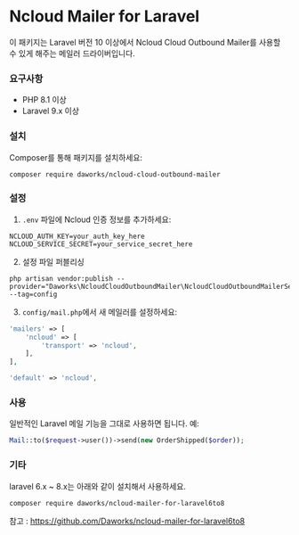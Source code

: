 # Ncloud Mailer for Laravel

이 패키지는 Laravel 버전 10 이상에서 Ncloud Cloud Outbound Mailer를 사용할 수 있게 해주는 메일러 드라이버입니다.


### 요구사항

- PHP 8.1 이상
- Laravel 9.x 이상


### 설치

Composer를 통해 패키지를 설치하세요:

````
composer require daworks/ncloud-cloud-outbound-mailer
````


### 설정

1. `.env` 파일에 Ncloud 인증 정보를 추가하세요:

```
NCLOUD_AUTH_KEY=your_auth_key_here
NCLOUD_SERVICE_SECRET=your_service_secret_here
```


2. 설정 파일 퍼블리싱

```
php artisan vendor:publish --provider="Daworks\NcloudCloudOutboundMailer\NcloudCloudOutboundMailerServiceProvider" --tag=config
```


3. `config/mail.php`에서 새 메일러를 설정하세요:

```php
'mailers' => [
    'ncloud' => [
        'transport' => 'ncloud',
    ],
],

'default' => 'ncloud',
```

### 사용

일반적인 Laravel 메일 기능을 그대로 사용하면 됩니다. 예:

```php
Mail::to($request->user())->send(new OrderShipped($order));
```


### 기타

laravel 6.x ~ 8.x는 아래와 같이 설치해서 사용하세요.

```
composer require daworks/ncloud-mailer-for-laravel6to8
```

참고 : https://github.com/Daworks/ncloud-mailer-for-laravel6to8
